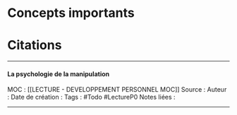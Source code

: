 


# Concepts importants

# Citations 



***
#### La psychologie de la manipulation
MOC : [[LECTURE - DEVELOPPEMENT PERSONNEL MOC]]
Source : 
Auteur : 
Date de création : 
Tags : #Todo #LectureP0 
Notes liées :
***
